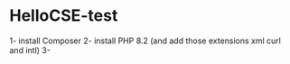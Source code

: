 # HelloCSE-test

1- install Composer
2- install PHP 8.2 (and add those extensions xml curl and intl)
3- 
